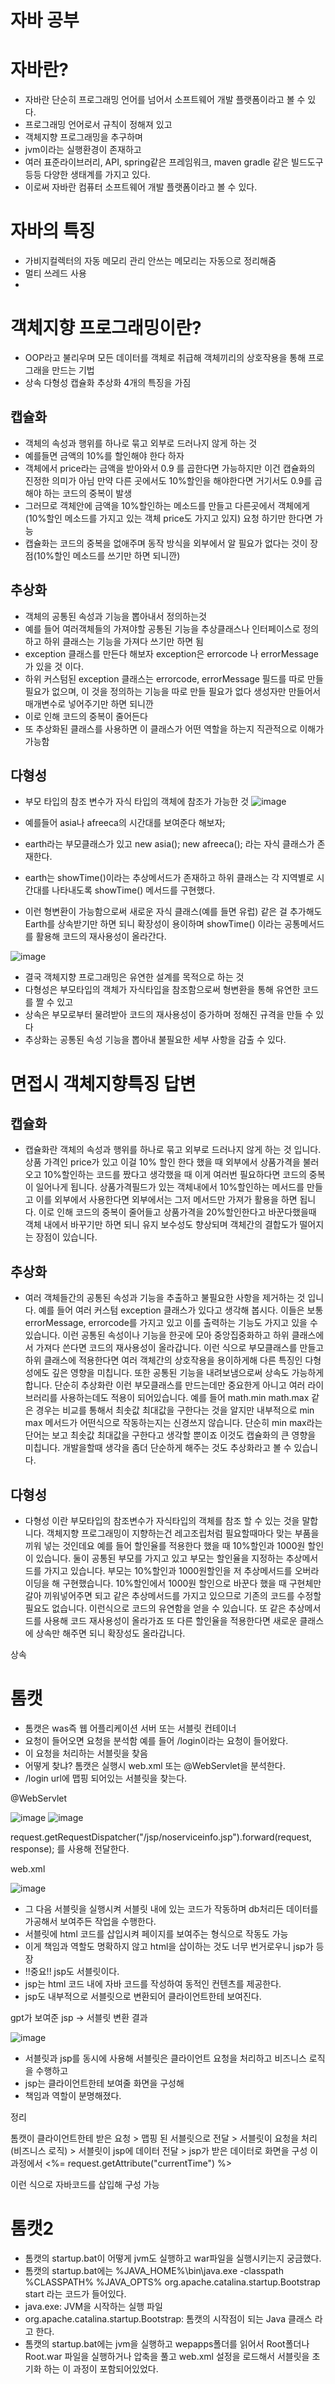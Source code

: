 # 자바 공부

# 자바란?
   - 자바란 단순히 프로그래밍 언어를 넘어서 소프트웨어 개발 플랫폼이라고 볼 수 있다.
   - 프로그래밍 언어로서 규칙이 정해져 있고
   - 객체지향 프로그래밍을 추구하며
   - jvm이라는 실행환경이 존재하고
   - 여러 표준라이브러리, API, spring같은 프레임워크, maven gradle 같은 빌드도구 등등 다양한 생태계를 가지고 있다.
   - 이로써 자바란 컴퓨터 소프트웨어 개발 플랫폼이라고 볼 수 있다.

# 자바의 특징
  - 가비지컬렉터의 자동 메모리 관리 안쓰는 메모리는 자동으로 정리해줌
  - 멀티 쓰레드 사용
  - 
# 객체지향 프로그래밍이란?
  - OOP라고 불리우며 모든 데이터를 객체로 취급해 객체끼리의 상호작용을 통해 프로그래을 만드는 기법
  - 상속 다형성 캡슐화 추상화 4개의 특징을 가짐
  ## 캡슐화
  - 객체의 속성과 행위를 하나로 묶고 외부로 드러나지 않게 하는 것
  - 예를들면 금액의 10%를 할인해야 한다 하자
  - 객체에서 price라는 금액을 받아와서 0.9 를 곱한다면 가능하지만 이건 캡슐화의 진정한 의미가 아님 만약 다른 곳에서도 10%할인을 해야한다면 거기서도 0.9를 곱해야 하는 코드의 중복이 발생
  - 그러므로 객체안에 금액을 10%할인하는 메소드를 만들고 다른곳에서 객체에게(10%할인 메소드를 가지고 있는 객체 price도 가지고 있지) 요청 하기만 한다면 가능
  - 캡슐화는 코드의 중복을 없애주며 동작 방식을 외부에서 알 필요가 없다는 것이 장점(10%할인 메소드를 쓰기만 하면 되니깐)
    
  ## 추상화
  - 객체의 공통된 속성과 기능을 뽑아내서 정의하는것
  - 예를 들어 여러객체들의 가져야할 공통된 기능을 추상클래스나 인터페이스로 정의하고 하위 클래스는 기능을 가져다 쓰기만 하면 됨
  - exception 클래스를 만든다 해보자 exception은 errorcode 나 errorMessage가 있을 것 이다.
  - 하위 커스텀된 exception 클래스는 errorcode, errorMessage 필드를 따로 만들 필요가 없으며, 이 것을 정의하는 기능을 따로 만들 필요가 없다 생성자만 만들어서 매개변수로 넣어주기만 하면 되니깐
  - 이로 인해 코드의 중복이 줄어든다
  - 또 추상화된 클래스를 사용하면 이 클래스가 어떤 역할을 하는지 직관적으로 이해가 가능함
    
  ## 다형성
   - 부모 타입의 참조 변수가 자식 타입의 객체에 참조가 가능한 것
   ![image](https://github.com/user-attachments/assets/7f9a097d-42e2-4f8d-9360-680f79814919)

  - 예를들어 asia나 afreeca의 시간대를 보여준다 해보자;
  - earth라는 부모클래스가 있고 new asia(); new afreeca(); 라는 자식 클래스가 존재한다.
  - earth는 showTime()이라는 추상메서드가 존재하고 하위 클래스는 각 지역별로 시간대를 나타내도록 showTime() 메서드를 구현했다.
  - 이런 형변환이 가능함으로써 새로운 자식 클래스(예를 들면 유럽) 같은 걸 추가해도 Earth를 상속받기만 하면 되니 확장성이 용이하며 showTime() 이라는 공통메서드를 활용해 코드의 재사용성이 올라간다.
    
   ![image](https://github.com/user-attachments/assets/81d67593-0a1a-4c34-a356-eb65ded7f9ee)

  - 결국 객체지향 프로그래밍은 유연한 설계를 목적으로 하는 것
  - 다형성은 부모타입의 객체가 자식타입을 참조함으로써 형변환을 통해 유연한 코드를 짤 수 있고
  - 상속은 부모로부터 물려받아 코드의 재사용성이 증가하며 정해진 규격을 만들 수 있다
  - 추상화는 공통된 속성 기능을 뽑아내 불필요한 세부 사항을 감출 수 있다.

 # 면접시 객체지향특징 답변
 ## 캡슐화 
 - 캡슐화란 객체의 속성과 행위를 하나로 묶고 외부로 드러나지 않게 하는 것 입니다. 상품 가격인 price가 있고 이걸 10% 할인 한다 했을 때 외부에서 상품가격을 불러오고 10%할인하는 코드를 짰다고 생각했을 때 이게 여러번 필요하다면 코드의 중복이 일어나게 됩니다.
   상품가격필드가 있는 객체내에서 10%할인하는 메서드를 만들고 이를 외부에서 사용한다면 외부에서는 그저 메서드만 가져가 활용을 하면 됩니다. 이로 인해 코드의 중복이 줄어들고 상품가격을 20%할인한다고 바꾼다했을때 객체 내에서 바꾸기만 하면 되니 유지 보수성도 향상되며
   객체간의 결합도가 떨어지는 장점이 있습니다.
   
 ## 추상화
 - 여러 객체들간의 공통된 속성과 기능을 추출하고 불필요한 사항을 제거하는 것 입니다. 예를 들어 여러 커스텀 exception 클래스가 있다고 생각해 봅시다. 이들은 보통 errorMessage, errorcode를 가지고 있고 이를 출력하는 기능도 가지고 있을 수 있습니다.
   이런 공통된 속성이나 기능을 한곳에 모아 중앙집중화하고 하위 클래스에서 가져다 쓴다면 코드의 재사용성이 올라갑니다. 이런 식으로 부모클래스를 만들고 하위 클래스에 적용한다면 여러 객체간의 상호작용을 용이하게해 다른 특징인 다형성에도 깊은 영향을 미칩니다.
   또한 공통된 기능을 내려보냄으로써 상속도 가능하게 합니다. 단순히 추상화란 이런 부모클래스를 만드는데만 중요한게 아니고 여러 라이브러리를 사용하는데도 적용이 되어있습니다. 예를 들어 math.min math.max 같은 경우는 비교를 통해서 최솟값 최대값을 구한다는 것을 알지만
   내부적으로 min max 메서드가 어떤식으로 작동하는지는 신경쓰지 않습니다. 단순히 min max라는 단어는 보고 최솟값 최대값을 구한다고 생각할 뿐이죠 이것도 캡슐화의 큰 영향을 미칩니다.
   개발을할때 생각을 좀더 단순하게 해주는 것도 추상화라고 볼 수 있습니다.
   
 ## 다형성
 - 다형성 이란 부모타입의 참조변수가 자식타입의 객체를 참조 할 수 있는 것을 말합니다. 객체지향 프로그래밍이 지향하는건 레고조립처럼 필요할때마다 맞는 부품을 끼워 넣는 것인데요
   예를 들어 할인율를 적용한다 했을 때 10%할인과 1000원 할인이 있습니다. 둘이 공통된 부모를 가지고 있고 부모는 할인율을 지정하는 추상메서드를 가지고 있습니다. 부모는 10%할인과 1000원할인을 저 추상메서드를 오버라이딩을 해 구현했습니다.
   10%할인에서 1000원 할인으로 바꾼다 했을 때 구현체만 갈아 끼워넣어주면 되고 같은 추상메서드를 가지고 있으므로 기존의 코드를 수정할 필요도 없습니다.
   이런식으로 코드의 유연함을 얻을 수 있습니다. 또 같은 추상메서드를 사용해 코드 재사용성이 올라가죠 또 다른 할인율을 적용한다면 새로운 클래스에 상속만 해주면 되니 확장성도 올라갑니다.
 
 상속
 
# 톰캣

  - 톰캣은 was즉 웹 어플리케이션 서버 또는 서블릿 컨테이너
  - 요청이 들어오면 요청을 분석함 예를 들어 /login이라는 요청이 들어왔다.
  - 이 요청을 처리하는 서블릿을 찾음
  - 어떻게 찾냐? 톰캣은 실행시 web.xml 또는 @WebServlet을 분석한다.
  - /login url에 맵핑 되어있는 서블릿을 찾는다.
  
  @WebServlet
  
  ![image](https://github.com/user-attachments/assets/f9d51c5a-de02-4945-98a7-6959be814dff)
  ![image](https://github.com/user-attachments/assets/7735f7d7-4248-4ab8-93ed-980b7329b8d1)
  
  request.getRequestDispatcher("/jsp/noserviceinfo.jsp").forward(request, response); 를 사용해 전달한다.
  
  web.xml 
  
  ![image](https://github.com/user-attachments/assets/0781d76e-f186-4351-87b5-1ed4360c390c)


  - 그 다음 서블릿을 실행시켜 서블릿 내에 있는 코드가 작동하며 db처리든 데이터를 가공해서 보여주든 작업을 수행한다.
  - 서블릿에 html 코드를 삽입시켜 페이지를 보여주는 형식으로 작동도 가능
  - 이게 책임과 역할도 명확하지 않고 html을 삽이하는 것도 너무 번거로우니 jsp가 등장
  - !!중요!! jsp도 서블릿이다.
  - jsp는 html 코드 내에 자바 코드를 작성하여 동적인 컨텐츠를 제공한다.
  - jsp도 내부적으로 서블릿으로 변환되어 클라이언트한테 보여진다.

  gpt가 보여준 jsp -> 서블릿 변환 결과
  
  ![image](https://github.com/user-attachments/assets/18fa919e-4c23-4ddb-b23b-bfedb79d7731)

  - 서블릿과 jsp를 동시에 사용해 서블릿은 클라이언트 요청을 처리하고 비즈니스 로직을 수행하고
  - jsp는 클라이언트한테 보여줄 화면을 구성해
  - 책임과 역할이 분명해졌다.
    
  정리 
  
  톰캣이 클라이언트한테 받은 요청 > 맵핑 된 서블릿으로 전달 > 서블릿이 요청을 처리 (비즈니스 로직) > 서블릿이 jsp에 데이터 전달 >
  jsp가 받은 데이터로 화면을 구성 이 과정에서 <%= request.getAttribute("currentTime") %></p> 이런 식으로 자바코드를 삽입해 구성 가능
         
# 톰캣2
  - 톰캣의 startup.bat이 어떻게 jvm도 실행하고 war파일을 실행시키는지 궁금했다.
  - 톰캣의 startup.bat에는 %JAVA_HOME%\bin\java.exe -classpath %CLASSPATH% %JAVA_OPTS% org.apache.catalina.startup.Bootstrap start 라는 코드가 들어있다.
  - java.exe: JVM을 시작하는 실행 파일
  - org.apache.catalina.startup.Bootstrap: 톰캣의 시작점이 되는 Java 클래스 라고 한다.
  - 톰캣의 startup.bat에는 jvm을 실행하고 wepapps폴더를 읽어서 Root폴더나 Root.war 파일을 실행하거나 압축을 풀고 web.xml 설정을 로드해서 서블릿을 초기화 하는 이 과정이 포함되어있었다.





